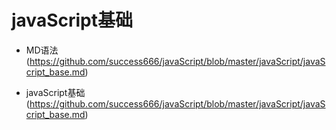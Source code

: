 # javaScript基础

- MD语法 (https://github.com/success666/javaScript/blob/master/javaScript/javaScript_base.md)

- javaScript基础 (https://github.com/success666/javaScript/blob/master/javaScript/javaScript_base.md)
